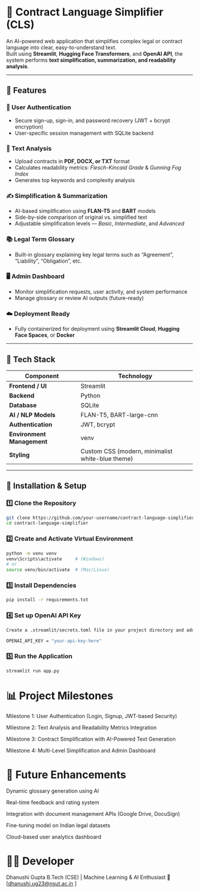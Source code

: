 # 📄 Contract Language Simplifier (CLS)

An AI-powered web application that simplifies complex legal or contract language into clear, easy-to-understand text.  
Built using **Streamlit**, **Hugging Face Transformers**, and **OpenAI API**, the system performs **text simplification, summarization, and readability analysis**.

---

## 🚀 Features

### 🔐 User Authentication
- Secure sign-up, sign-in, and password recovery (JWT + bcrypt encryption)
- User-specific session management with SQLite backend

### 🧠 Text Analysis
- Upload contracts in **PDF, DOCX, or TXT** format
- Calculates readability metrics: *Flesch-Kincaid Grade* & *Gunning Fog Index*
- Generates top keywords and complexity analysis

### ✍️ Simplification & Summarization
- AI-based simplification using **FLAN-T5** and **BART** models
- Side-by-side comparison of original vs. simplified text
- Adjustable simplification levels — *Basic*, *Intermediate*, and *Advanced*

### 📚 Legal Term Glossary
- Built-in glossary explaining key legal terms such as “Agreement”, “Liability”, “Obligation”, etc.

### 🖥️ Admin Dashboard
- Monitor simplification requests, user activity, and system performance
- Manage glossary or review AI outputs (future-ready)

### ☁️ Deployment Ready
- Fully containerized for deployment using **Streamlit Cloud**, **Hugging Face Spaces**, or **Docker**

---

## 🧩 Tech Stack

| Component | Technology |
|------------|-------------|
| **Frontend / UI** | Streamlit |
| **Backend** | Python |
| **Database** | SQLite |
| **AI / NLP Models** | FLAN-T5, BART-large-cnn |
| **Authentication** | JWT, bcrypt |
| **Environment Management** | venv |
| **Styling** | Custom CSS (modern, minimalist white-blue theme) |

---

## 🧰 Installation & Setup

### 1️⃣ Clone the Repository
```bash
git clone https://github.com/your-username/contract-language-simplifier.git
cd contract-language-simplifier
```
### 2️⃣ Create and Activate Virtual Environment
```bash
python -m venv venv
venv\Scripts\activate     # (Windows)
# or
source venv/bin/activate  # (Mac/Linux)

```
### 3️⃣ Install Dependencies
```bash 
pip install -r requirements.txt

```
### 4️⃣ Set up OpenAI API Key
```bash 
Create a .streamlit/secrets.toml file in your project directory and add the following:

OPENAI_API_KEY = "your-api-key-here"
```
### 5️⃣ Run the Application
```bash 
streamlit run app.py

```
# 📊 Project Milestones

Milestone 1: User Authentication (Login, Signup, JWT-based Security)

Milestone 2: Text Analysis and Readability Metrics Integration

Milestone 3: Contract Simplification with AI-Powered Text Generation

Milestone 4: Multi-Level Simplification and Admin Dashboard


# 🔮 Future Enhancements

Dynamic glossary generation using AI

Real-time feedback and rating system

Integration with document management APIs (Google Drive, DocuSign)

Fine-tuning model on Indian legal datasets

Cloud-based user analytics dashboard

# 👩‍💻 Developer

Dhanushi Gupta
B.Tech (CSE) | Machine Learning & AI Enthusiast
📧 [dhanushi.ug23@nsut.ac.in
]
